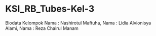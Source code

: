 # KSI_RB_Tubes-Kel-3
Biodata Kelompok Nama : Nashirotul Maftuha, Nama : Lidia Alvionisya Alami, Nama : Reza Chairul Manam
